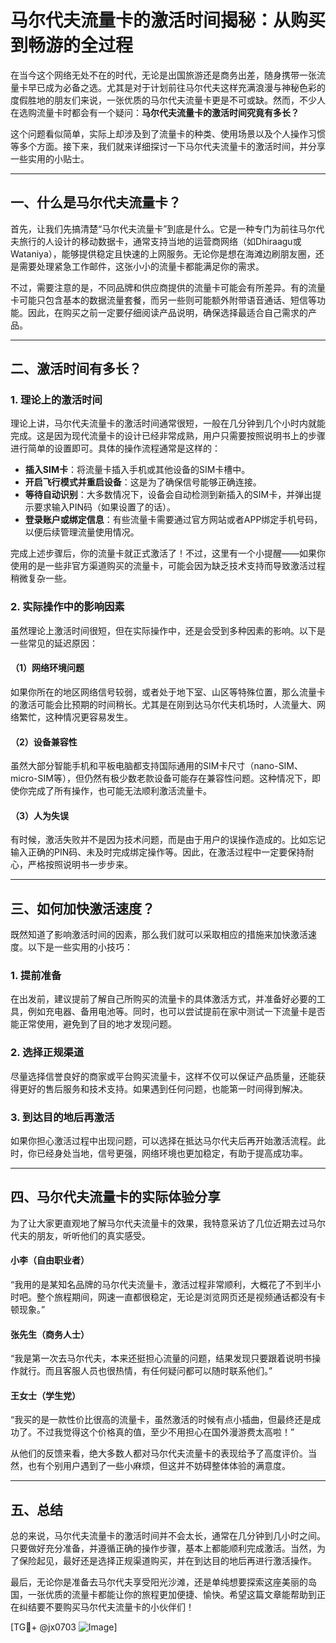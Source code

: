 # 马尔代夫流量卡的激活时间揭秘：从购买到畅游的全过程

在当今这个网络无处不在的时代，无论是出国旅游还是商务出差，随身携带一张流量卡早已成为必备之选。尤其是对于计划前往马尔代夫这样充满浪漫与神秘色彩的度假胜地的朋友们来说，一张优质的马尔代夫流量卡更是不可或缺。然而，不少人在选购流量卡时都会有一个疑问：**马尔代夫流量卡的激活时间究竟有多长？**

这个问题看似简单，实际上却涉及到了流量卡的种类、使用场景以及个人操作习惯等多个方面。接下来，我们就来详细探讨一下马尔代夫流量卡的激活时间，并分享一些实用的小贴士。

---

## 一、什么是马尔代夫流量卡？

首先，让我们先搞清楚“马尔代夫流量卡”到底是什么。它是一种专门为前往马尔代夫旅行的人设计的移动数据卡，通常支持当地的运营商网络（如Dhiraagu或Wataniya），能够提供稳定且快速的上网服务。无论你是想在海滩边刷朋友圈，还是需要处理紧急工作邮件，这张小小的流量卡都能满足你的需求。

不过，需要注意的是，不同品牌和供应商提供的流量卡可能会有所差异。有的流量卡可能只包含基本的数据流量套餐，而另一些则可能额外附带语音通话、短信等功能。因此，在购买之前一定要仔细阅读产品说明，确保选择最适合自己需求的产品。

---

## 二、激活时间有多长？

### 1. 理论上的激活时间

理论上讲，马尔代夫流量卡的激活时间通常很短，一般在几分钟到几个小时内就能完成。这是因为现代流量卡的设计已经非常成熟，用户只需要按照说明书上的步骤进行简单的设置即可。具体的操作流程通常是这样的：

- **插入SIM卡**：将流量卡插入手机或其他设备的SIM卡槽中。
- **开启飞行模式并重启设备**：这是为了确保信号能够正确连接。
- **等待自动识别**：大多数情况下，设备会自动检测到新插入的SIM卡，并弹出提示要求输入PIN码（如果设置了的话）。
- **登录账户或绑定信息**：有些流量卡需要通过官方网站或者APP绑定手机号码，以便后续管理流量使用情况。

完成上述步骤后，你的流量卡就正式激活了！不过，这里有一个小提醒——如果你使用的是一些非官方渠道购买的流量卡，可能会因为缺乏技术支持而导致激活过程稍微复杂一些。

### 2. 实际操作中的影响因素

虽然理论上激活时间很短，但在实际操作中，还是会受到多种因素的影响。以下是一些常见的延迟原因：

#### （1）网络环境问题
如果你所在的地区网络信号较弱，或者处于地下室、山区等特殊位置，那么流量卡的激活可能会比预期的时间稍长。尤其是在刚到达马尔代夫机场时，人流量大、网络繁忙，这种情况更容易发生。

#### （2）设备兼容性
虽然大部分智能手机和平板电脑都支持国际通用的SIM卡尺寸（nano-SIM、micro-SIM等），但仍然有极少数老款设备可能存在兼容性问题。这种情况下，即使你完成了所有操作，也可能无法顺利激活流量卡。

#### （3）人为失误
有时候，激活失败并不是因为技术问题，而是由于用户的误操作造成的。比如忘记输入正确的PIN码、未及时完成绑定操作等。因此，在激活过程中一定要保持耐心，严格按照说明书一步步来。

---

## 三、如何加快激活速度？

既然知道了影响激活时间的因素，那么我们就可以采取相应的措施来加快激活速度。以下是一些实用的小技巧：

### 1. 提前准备
在出发前，建议提前了解自己所购买的流量卡的具体激活方式，并准备好必要的工具，例如充电器、备用电池等。同时，也可以尝试提前在家中测试一下流量卡是否能正常使用，避免到了目的地才发现问题。

### 2. 选择正规渠道
尽量选择信誉良好的商家或平台购买流量卡，这样不仅可以保证产品质量，还能获得更好的售后服务和技术支持。如果遇到任何问题，也能第一时间得到解决。

### 3. 到达目的地后再激活
如果你担心激活过程中出现问题，可以选择在抵达马尔代夫后再开始激活流程。此时，你已经身处当地，信号更强，网络环境也更加稳定，有助于提高成功率。

---

## 四、马尔代夫流量卡的实际体验分享

为了让大家更直观地了解马尔代夫流量卡的效果，我特意采访了几位近期去过马尔代夫的朋友，听听他们的真实感受。

#### 小李（自由职业者）
“我用的是某知名品牌的马尔代夫流量卡，激活过程非常顺利，大概花了不到半小时吧。整个旅程期间，网速一直都很稳定，无论是浏览网页还是视频通话都没有卡顿现象。”

#### 张先生（商务人士）
“我是第一次去马尔代夫，本来还挺担心流量的问题，结果发现只要跟着说明书操作就行。而且客服人员也很热情，有任何疑问都可以随时联系他们。”

#### 王女士（学生党）
“我买的是一款性价比很高的流量卡，虽然激活的时候有点小插曲，但最终还是成功了。不过我觉得这个价格真的值，至少不用担心在国外漫游费太高啦！”

从他们的反馈来看，绝大多数人都对马尔代夫流量卡的表现给予了高度评价。当然，也有个别用户遇到了一些小麻烦，但这并不妨碍整体体验的满意度。

---

## 五、总结

总的来说，马尔代夫流量卡的激活时间并不会太长，通常在几分钟到几小时之间。只要做好充分准备，并遵循正确的操作步骤，基本上都能顺利完成激活。当然，为了保险起见，最好还是选择正规渠道购买，并在到达目的地后再进行激活操作。

最后，无论你是准备去马尔代夫享受阳光沙滩，还是单纯想要探索这座美丽的岛国，一张优质的流量卡都能让你的旅程更加便捷、愉快。希望这篇文章能帮助到正在纠结要不要购买马尔代夫流量卡的小伙伴们！

[TG💪+ @jx0703 ![Image](https://github.com/user-attachments/assets/dbca1d08-cadb-493c-b0ec-ad6f7a83f270)]